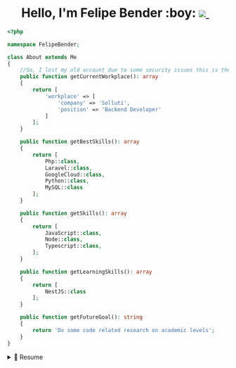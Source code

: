 <h1 align='center'>
  Hello, I'm Felipe Bender :boy: <a href="https://www.linkedin.com/in/benderfelipe/">
    <img src="https://img.shields.io/badge/linkedin-%230077B5.svg?&style=for-the-badge&logo=linkedin&logoColor=white" />
  </a>&nbsp;&nbsp;
</h1>

```php
<?php

namespace FelipeBender;

class About extends Me
{
    //So, I lost my old account due to some security issues this is the new one :)
    public function getCurrentWorkplace(): array
    {
        return [
            'workplace' => [
                'company' => 'Solluti',
                'position' => 'Backend Developer'         
            ]
        ];
    }

    public function getBestSkills(): array
    {
        return [
            Php::class,
            Laravel::class,
            GoogleCloud::class,
            Python::class,
            MySQL::class
        ];
    }

    public function getSkills(): array
    {
        return [
            JavaScript::class,
            Node::class,
            Typescript::class,
        ];
    }

    public function getLearningSkills(): array
    {
        return [
            NestJS::class
        ];
    }

    public function getFutureGoal(): string
    {
        return 'Do some code related research on academic levels';
    }
}
```


<details>
  <summary>📃 Resume</summary>


## Education

- 📖 **System Analysis and Development**\
📆 2023 - 2025\
📍 **ESTACIO - Universidade Paranaesne** - Toledo/PR, Brazil

## Experience
  
   - 👨‍💻 **PHP Developer(Laravel)**\
📆 2022 - moment\
📍 **Sixchains** - Remote
  
  - 👨‍💻 **PHP Developer(Laravel)**\
📆 2021 - 2022\
📍 **Manfing** - Toledo/PR, Brazil

- 👨‍💻 **Support Manager / IT / Network Engineer JR**\
📆 2020 - 2021\
📍 **Oesteline** - Toledo/PR, Brazil
